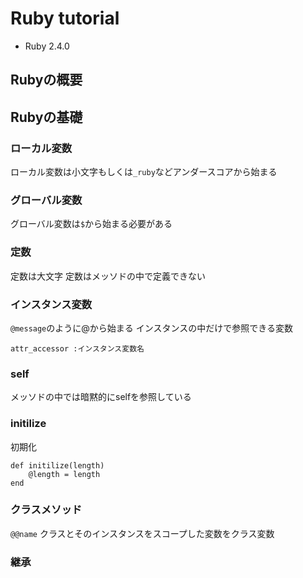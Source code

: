 # Ruby tutorial

- Ruby 2.4.0


## Rubyの概要

## Rubyの基礎
### ローカル変数
ローカル変数は小文字もしくは`_ruby`などアンダースコアから始まる

### グローバル変数
グローバル変数は`$`から始まる必要がある

### 定数
定数は大文字
定数はメッソドの中で定義できない

### インスタンス変数
`@message`のように@から始まる
インスタンスの中だけで参照できる変数

```
attr_accessor :インスタンス変数名
```

### self
メッソドの中では暗黙的にselfを参照している

### initilize
初期化
```
def initilize(length)
	@length = length
end
```

### クラスメソッド
`@@name`
クラスとそのインスタンスをスコープした変数をクラス変数  


### 継承

